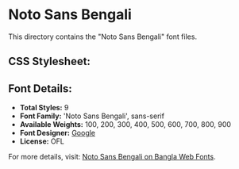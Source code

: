 # Noto Sans Bengali

This directory contains the "Noto Sans Bengali" font files.

## CSS Stylesheet:


## Font Details:
- **Total Styles:** 9
- **Font Family:** 'Noto Sans Bengali', sans-serif
- **Available Weights:** 100, 200, 300, 400, 500, 600, 700, 800, 900
- **Font Designer:** [Google](https://fonts.google.com/)
- **License:** OFL

For more details, visit: [Noto Sans Bengali on Bangla Web Fonts](https://banglawebfonts.pages.dev/noto-sans-bengali/#about).